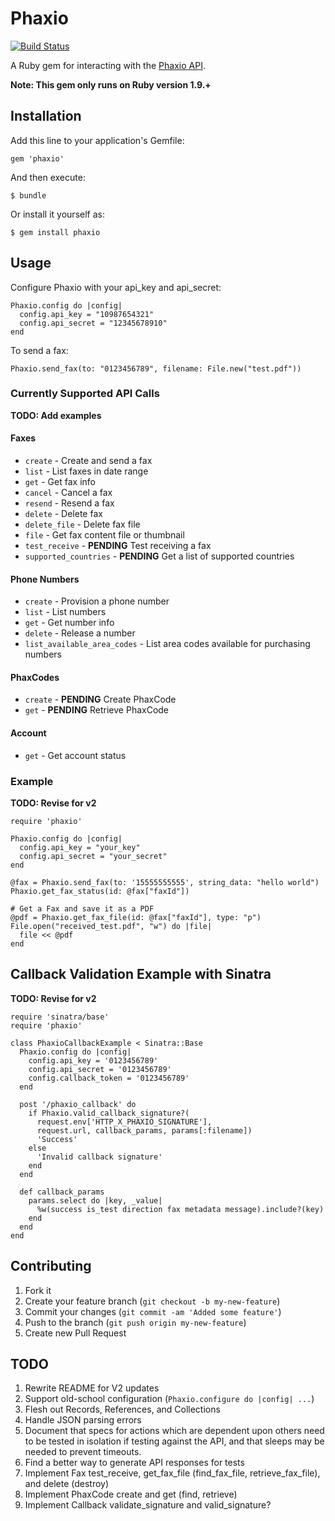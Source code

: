 # Phaxio

[![Build Status](https://travis-ci.org/phaxio/phaxio-ruby.svg?branch=master)](https://travis-ci.org/phaxio/phaxio-ruby)

A Ruby gem for interacting with the [Phaxio API]( https://www.phaxio.com/docs ).

**Note: This gem only runs on Ruby version 1.9.+**

## Installation

Add this line to your application's Gemfile:

    gem 'phaxio'

And then execute:

    $ bundle

Or install it yourself as:

    $ gem install phaxio

## Usage

Configure Phaxio with your api_key and api_secret:

    Phaxio.config do |config|
      config.api_key = "10987654321"
      config.api_secret = "12345678910"
    end

To send a fax:

    Phaxio.send_fax(to: "0123456789", filename: File.new("test.pdf"))

### Currently Supported API Calls

**TODO: Add examples**

#### Faxes

* `create` - Create and send a fax
* `list` - List faxes in date range
* `get` - Get fax info
* `cancel` - Cancel a fax
* `resend` - Resend a fax
* `delete` - Delete fax
* `delete_file` - Delete fax file
* `file` - Get fax content file or thumbnail
* `test_receive` - **PENDING** Test receiving a fax
* `supported_countries` - **PENDING** Get a list of supported countries

#### Phone Numbers

* `create` - Provision a phone number
* `list` - List numbers
* `get` - Get number info
* `delete` - Release a number
* `list_available_area_codes` - List area codes available for purchasing numbers

#### PhaxCodes

* `create` - **PENDING** Create PhaxCode
* `get` - **PENDING** Retrieve PhaxCode

#### Account

* `get` - Get account status

### Example

**TODO: Revise for v2**

    require 'phaxio'

    Phaxio.config do |config|
      config.api_key = "your_key"
      config.api_secret = "your_secret"
    end

    @fax = Phaxio.send_fax(to: '15555555555', string_data: "hello world")
    Phaxio.get_fax_status(id: @fax["faxId"])

    # Get a Fax and save it as a PDF
    @pdf = Phaxio.get_fax_file(id: @fax["faxId"], type: "p")
    File.open("received_test.pdf", "w") do |file|
      file << @pdf
    end

## Callback Validation Example with Sinatra

**TODO: Revise for v2**

    require 'sinatra/base'
    require 'phaxio'

    class PhaxioCallbackExample < Sinatra::Base
      Phaxio.config do |config|
        config.api_key = '0123456789'
        config.api_secret = '0123456789'
        config.callback_token = '0123456789'
      end

      post '/phaxio_callback' do
        if Phaxio.valid_callback_signature?(
          request.env['HTTP_X_PHAXIO_SIGNATURE'],
          request.url, callback_params, params[:filename])
          'Success'
        else
          'Invalid callback signature'
        end
      end

      def callback_params
        params.select do |key, _value|
          %w(success is_test direction fax metadata message).include?(key)
        end
      end
    end

## Contributing

1. Fork it
2. Create your feature branch (`git checkout -b my-new-feature`)
3. Commit your changes (`git commit -am 'Added some feature'`)
4. Push to the branch (`git push origin my-new-feature`)
5. Create new Pull Request

## TODO

1. Rewrite README for V2 updates
2. Support old-school configuration (`Phaxio.configure do |config| ...`)
3. Flesh out Records, References, and Collections
4. Handle JSON parsing errors
5. Document that specs for actions which are dependent upon others need to be tested in isolation if
   testing against the API, and that sleeps may be needed to prevent timeouts.
6. Find a better way to generate API responses for tests
7. Implement Fax test_receive, get_fax_file (find_fax_file, retrieve_fax_file), and delete (destroy)
8. Implement PhaxCode create and get (find, retrieve)
9. Implement Callback validate_signature and valid_signature?
